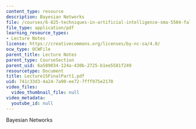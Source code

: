```yaml
---
content_type: resource
description: Bayesian Networks
file: /courses/6-825-techniques-in-artificial-intelligence-sma-5504-fall-2002/741c33d34a247a90ee727fff975e2170_Lecture15FinalPart1.pdf
file_type: application/pdf
learning_resource_types:
- Lecture Notes
license: https://creativecommons.org/licenses/by-nc-sa/4.0/
ocw_type: OCWFile
parent_title: Lecture Notes
parent_type: CourseSection
parent_uid: 6a589034-124a-430b-2725-b1ee5581f249
resourcetype: Document
title: Lecture15FinalPart1.pdf
uid: 741c33d3-4a24-7a90-ee72-7fff975e2170
video_files:
  video_thumbnail_file: null
video_metadata:
  youtube_id: null
---
```

Bayesian Networks